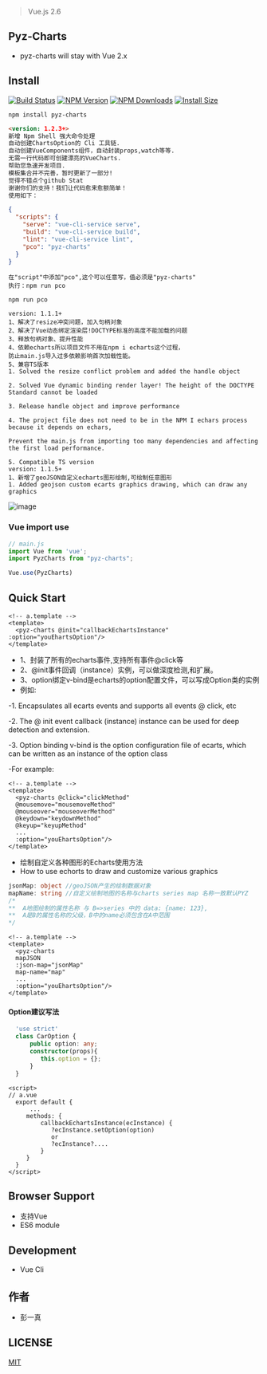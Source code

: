 
>  Vue.js 2.6

## Pyz-Charts
- pyz-charts will stay with Vue 2.x

## Install
[![Build Status](https://github.com/tj/commander.js/workflows/build/badge.svg)](https://github.com/tj/commander.js/actions?query=workflow%3A%22build%22)
[![NPM Version](http://img.shields.io/npm/v/pyz-charts.svg?style=flat)](https://www.npmjs.org/package/pyz-charts)
[![NPM Downloads](https://img.shields.io/npm/dm/pyz-charts.svg?style=flat)](https://npmcharts.com/compare/pyz-charts?minimal=true)
[![Install Size](https://packagephobia.now.sh/badge?p=pyz-charts)](https://packagephobia.now.sh/result?p=pyz-charts)
```shell
npm install pyz-charts
```
```html
<version: 1.2.3+>
新增 Npm Shell 强大命令处理
自动创建ChartsOption的 Cli 工具链.
自动创建VueComponents组件，自动封装props,watch等等.
无需一行代码即可创建漂亮的VueCharts.
帮助您急速开发项目.
模板集合并不完善，暂时更新了一部分!
觉得不错点个github Stat
谢谢你们的支持！我们让代码愈来愈额简单！ 
使用如下：
```
```json
{
  "scripts": {
    "serve": "vue-cli-service serve",
    "build": "vue-cli-service build",
    "lint": "vue-cli-service lint",
    "pco": "pyz-charts"
  }
}
```
```text
在"script"中添加"pco",这个可以任意写，值必须是"pyz-charts"
执行：npm run pco
```
```shell
npm run pco
```
``` xsdregexp
version: 1.1.1+
1、解决了resize冲突问题，加入句柄对象
2、解决了Vue动态绑定渲染层!DOCTYPE标准的高度不能加载的问题
3、释放句柄对象、提升性能
4、依赖echarts所以项目文件不用在npm i echarts这个过程，
防止main.js导入过多依赖影响首次加载性能。
5、兼容TS版本
1. Solved the resize conflict problem and added the handle object

2. Solved Vue dynamic binding render layer! The height of the DOCTYPE Standard cannot be loaded

3. Release handle object and improve performance

4. The project file does not need to be in the NPM I echars process because it depends on echars,

Prevent the main.js from importing too many dependencies and affecting the first load performance.

5. Compatible TS version
version: 1.1.5+
1、新增了geoJSON自定义echarts图形绘制,可绘制任意图形
1. Added geojson custom ecarts graphics drawing, which can draw any graphics
```
![image](https://m.qpic.cn/psc?/V51ZBodV00BBWb0BqWnT2LcHfN1UCFpB/bqQfVz5yrrGYSXMvKr.cqbcCjXse69.kgcZur164k.VDi3TXqMGsfkJmOe6ZUrznKQQEinFzvfZmzBvbDCzt3Le7GqH.xiSoQb*zn1NtTtY!/b&bo=Ygc4BAAAAAABB3k!&rf=viewer_4)
### Vue import use

```js
// main.js 
import Vue from 'vue';
import PyzCharts from "pyz-charts";

Vue.use(PyzCharts)
```
## Quick Start
``` vue
<!-- a.template -->
<template>
  <pyz-charts @init="callbackEchartsInstance" :option="youEhartsOption"/>
</template>
```
- 1、封装了所有的echarts事件,支持所有事件@click等
- 2、@init事件回调（instance）实例，可以做深度检测,和扩展。
- 3、option绑定v-bind是echarts的option配置文件，可以写成Option类的实例
- 例如:

-1. Encapsulates all ecarts events and supports all events @ click, etc

-2. The @ init event callback (instance) instance can be used for deep detection and extension.

-3. Option binding v-bind is the option configuration file of ecarts, which can be written as an instance of the option class

-For example:
``` vue
<!-- a.template -->
<template>
  <pyz-charts @click="clickMethod" 
  @mousemove="mousemoveMethod" 
  @mouseover="mouseoverMethod" 
  @keydown="keydownMethod" 
  @keyup="keyupMethod" 
  ...
  :option="youEhartsOption"/>
</template>

```
- 绘制自定义各种图形的Echarts使用方法
- How to use echorts to draw and customize various graphics
```ts
jsonMap: object //geoJSON产生的绘制数据对象
mapName: string //自定义绘制地图的名称与charts series map 名称一致默认PYZ
/*
**  A地图绘制的属性名称 与 B=>series 中的 data: {name: 123}, 
**  A是B的属性名称的父级，B中的name必须包含在A中范围
*/
```
``` vue
<!-- a.template -->
<template>
  <pyz-charts
  mapJSON
  :json-map="jsonMap"
  map-name="map"
  ...
  :option="youEhartsOption"/>
</template>

```
#### Option建议写法
``` ts
  'use strict'
  class CarOption {
      public option: any;
      constructor(props){
         this.option = {};
      }
  }
```

``` vue
<script>
// a.vue
  export default {
      ...
     methods: {
         callbackEchartsInstance(ecInstance) {
            ?ecInstance.setOption(option)
            or
            ?ecInstance?....
         }
     }
  }
</script>
```


## Browser Support
- 支持Vue
- ES6 module



## Development
- Vue Cli

## 作者
- 彭一真
## LICENSE
[MIT](LICENSE)

